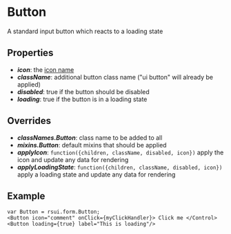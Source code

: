 Button
======

A standard input button which reacts to a loading state

Properties
----------
- ***icon***: the [icon name](http://semantic-ui.com/elements/icon.html)
- ***className***: additional button class name ("ui button" will already be applied)
- ***disabled***: true if the button should be disabled
- ***loading***: true if the button is in a loading state

Overrides
---------
- ***classNames.Button***: class name to be added to all
- ***mixins.Button***: default mixins that should be applied
- ***applyIcon***: ```function({children, className, disabled, icon})```
    apply the icon and update any data for rendering
- ***applyLoadingState***: ```function({children, className, disabled, icon})```
    apply a loading state and update any data for rendering

Example
--------
    var Button = rsui.form.Button;
    <Button icon="comment" onClick={myClickHandler}> Click me </Control>
    <Button loading={true} label="This is loading"/>
